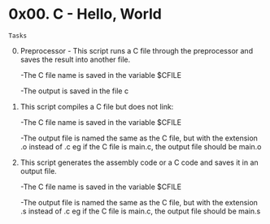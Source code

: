 # 0x00. C - Hello, World

	Tasks

0. Preprocessor - This script runs a C file through the preprocessor and saves the result into another file.

	-The C file name is saved in the variable $CFILE

	-The output is saved in the file c

1. This script compiles a C file but does not link:

	-The C file name is saved in the variable $CFILE

	-The output file is named the same as the C file, but with the extension .o instead of .c eg if the C file is main.c, the output file should be main.o

2. This script generates the assembly code or a C code and saves it in an output file.

	-The C file name is saved in the variable $CFILE

	-The output file is named the same as the C file, but with the extension .s instead of .c eg if the C file is main.c, the output file should be main.s
